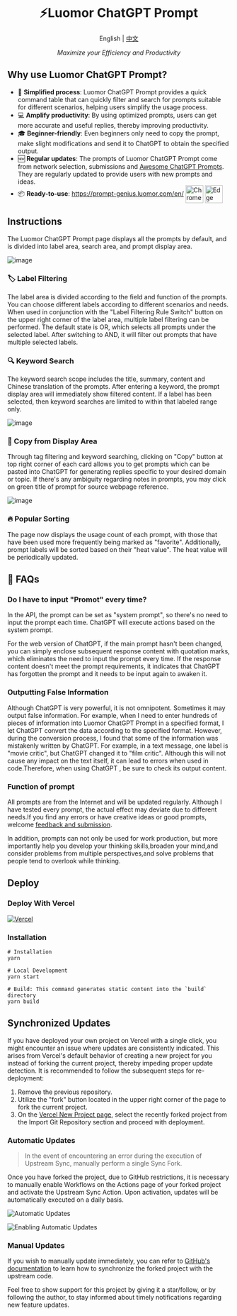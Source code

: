 <h1 align="center">
⚡️Luomor ChatGPT Prompt
</h1>
<p align="center">
    English | <a href="./README.md">中文</a>
</p>
<p align="center">
    <em>Maximize your Efficiency and Productivity</em>
</p>

## Why use Luomor ChatGPT Prompt?

- 🚀 **Simplified process**: Luomor ChatGPT Prompt provides a quick command table that can quickly filter and search for prompts suitable for different scenarios, helping users simplify the usage process.
- 💻 **Amplify productivity**: By using optimized prompts, users can get more accurate and useful replies, thereby improving productivity.
- 🎓 **Beginner-friendly**: Even beginners only need to copy the prompt, make slight modifications and send it to ChatGPT to obtain the specified output.
- 🆕 **Regular updates**: The prompts of Luomor ChatGPT Prompt come from network selection, submissions and [Awesome ChatGPT Prompts](https://github.com/f/awesome-chatgpt-prompts). They are regularly updated to provide users with new prompts and ideas.
- 📦 **Ready-to-use**: <https://prompt-genius.luomor.com/en/>
  <a href="https://chrome.google.com/webstore/detail/luomor-chatgpt-prompt/blcgeoojgdpodnmnhfpohphdhfncblnj">
  <img src="https://user-images.githubusercontent.com/3750161/214147732-c75e96a4-48a4-4b64-b407-c2402e899a75.PNG" height="40" alt="Chrome" valign="middle"></a>
  <a href="https://microsoftedge.microsoft.com/addons/detail/luomor-chatgpt-prompt/hnggpalhfjmdhhmgfjpmhlfilnbmjoin">
  <img src="https://user-images.githubusercontent.com/3750161/233201810-d1026855-0482-44c8-b1ec-c7247134473e.png" height="40" alt="Edge" valign="middle"></a>

## Instructions

The Luomor ChatGPT Prompt page displays all the prompts by default, and is divided into label area, search area, and prompt display area.

![image](https://user-images.githubusercontent.com/28252913/228847638-3437d24d-72b0-4acc-a5ea-9dc3ac89c421.png)

### 🏷︎ Label Filtering

The label area is divided according to the field and function of the prompts. You can choose different labels according to different scenarios and needs. When used in conjunction with the "Label Filtering Rule Switch" button on the upper right corner of the label area, multiple label filtering can be performed. The default state is OR, which selects all prompts under the selected label. After switching to AND, it will filter out prompts that have multiple selected labels.

### 🔍 Keyword Search

The keyword search scope includes the title, summary, content and Chinese translation of the prompts. After entering a keyword, the prompt display area will immediately show filtered content. If a label has been selected, then keyword searches are limited to within that labeled range only.

![image](https://user-images.githubusercontent.com/28252913/228542795-08086a37-3c75-485f-adc1-ccee84982501.png)

### 🔬 Copy from Display Area

Through tag filtering and keyword searching, clicking on "Copy" button at top right corner of each card allows you to get prompts which can be pasted into ChatGPT for generating replies specific to your desired domain or topic. If there's any ambiguity regarding notes in prompts, you may click on green title of prompt for source webpage reference.

![image](https://user-images.githubusercontent.com/28252913/228576490-3dd3c807-869f-4a49-95c5-72424d3af356.png)

### 🔥 Popular Sorting

The page now displays the usage count of each prompt, with those that have been used more frequently being marked as "favorite". Additionally, prompt labels will be sorted based on their "heat value". The heat value will be periodically updated.

## 🤔 FAQs

### Do I have to input "Promot" every time?

In the API, the prompt can be set as "system prompt", so there's no need to input the prompt each time. ChatGPT will execute actions based on the system prompt.

For the web version of ChatGPT, if the main prompt hasn't been changed, you can simply enclose subsequent response content with quotation marks, which eliminates the need to input the prompt every time. If the response content doesn't meet the prompt requirements, it indicates that ChatGPT has forgotten the prompt and it needs to be input again to awaken it.

### Outputting False Information

Although ChatGPT is very powerful, it is not omnipotent. Sometimes it may output false information. For example, when I need to enter hundreds of pieces of information into Luomor ChatGPT Prompt in a specified format, I let ChatGPT convert the data according to the specified format. However, during the conversion process, I found that some of the information was mistakenly written by ChatGPT. For example, in a text message, one label is "movie critic", but ChatGPT changed it to "film critic". Although this will not cause any impact on the text itself, it can lead to errors when used in code.Therefore, when using ChatGPT , be sure to check its output content.

### Function of prompt

All prompts are from the Internet and will be updated regularly. Although I have tested every prompt, the actual effect may deviate due to different needs.If you find any errors or have creative ideas or good prompts, welcome [feedback and submission](https://github.com/luomor-ai/Luomor-ChatGPT-Prompt/discussions/2).

In addition, prompts can not only be used for work production, but more importantly help you develop your thinking skills,broaden your mind,and consider problems from multiple perspectives,and solve problems that people tend to overlook while thinking.

## Deploy

### Deploy With Vercel

[![Vercel](https://vercel.com/button)](https://vercel.com/new/clone?repository-url=https%3A%2F%2Fgithub.com%2Fluomor-ai%2FLuomor-ChatGPT-Prompt%2Ftree%2Fgh-pages)

### Installation

```shell
# Installation
yarn

# Local Development
yarn start

# Build: This command generates static content into the `build` directory
yarn build
```

## Synchronized Updates

If you have deployed your own project on Vercel with a single click, you might encounter an issue where updates are consistently indicated. This arises from Vercel's default behavior of creating a new project for you instead of forking the current project, thereby impeding proper update detection. It is recommended to follow the subsequent steps for re-deployment:

1. Remove the previous repository.
2. Utilize the "fork" button located in the upper right corner of the page to fork the current project.
3. On the [Vercel New Project page](https://vercel.com/new), select the recently forked project from the Import Git Repository section and proceed with deployment.

### Automatic Updates

> In the event of encountering an error during the execution of Upstream Sync, manually perform a single Sync Fork.

Once you have forked the project, due to GitHub restrictions, it is necessary to manually enable Workflows on the Actions page of your forked project and activate the Upstream Sync Action. Upon activation, updates will be automatically executed on a daily basis.

![Automatic Updates](https://img.newzone.top/2023-05-19-11-57-59.png?imageMogr2/format/webp)

![Enabling Automatic Updates](https://img.newzone.top/2023-05-19-11-59-26.png?imageMogr2/format/webp)

### Manual Updates

If you wish to manually update immediately, you can refer to [GitHub's documentation](https://docs.github.com/en/pull-requests/collaborating-with-pull-requests/working-with-forks/syncing-a-fork) to learn how to synchronize the forked project with the upstream code.

Feel free to show support for this project by giving it a star/follow, or by following the author, to stay informed about timely notifications regarding new feature updates.
